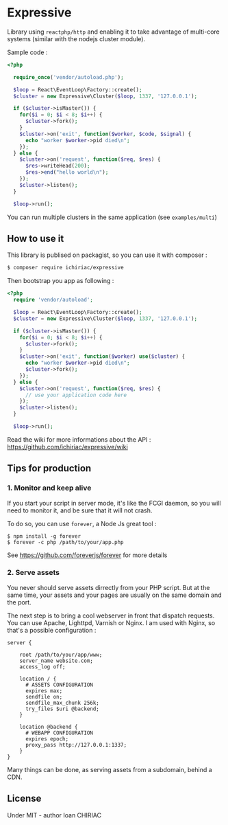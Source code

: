 # Expressive

Library using `reactphp/http` and enabling it to take advantage of multi-core
systems (similar with the nodejs cluster module).

Sample code :

```php
<?php

  require_once('vendor/autoload.php');

  $loop = React\EventLoop\Factory::create();
  $cluster = new Expressive\Cluster($loop, 1337, '127.0.0.1');

  if ($cluster->isMaster()) {
    for($i = 0; $i < 8; $i++) {
      $cluster->fork();
    }
    $cluster->on('exit', function($worker, $code, $signal) {
      echo "worker $worker->pid died\n";
    });
  } else {
    $cluster->on('request', function($req, $res) {
      $res->writeHead(200);
      $res->end("hello world\n");
    });
    $cluster->listen();
  }

  $loop->run();
```

You can run multiple clusters in the same application (see `examples/multi`)

## How to use it

This library is publised on packagist, so you can use it with composer :

```sh
$ composer require ichiriac/expressive
```

Then bootstrap you app as following :

```php
<?php
  require 'vendor/autoload';

  $loop = React\EventLoop\Factory::create();
  $cluster = new Expressive\Cluster($loop, 1337, '127.0.0.1');

  if ($cluster->isMaster()) {
    for($i = 0; $i < 8; $i++) {
      $cluster->fork();
    }
    $cluster->on('exit', function($worker) use($cluster) {
      echo "worker $worker->pid died\n";
      $cluster->fork();
    });
  } else {
    $cluster->on('request', function($req, $res) {
      // use your application code here
    });
    $cluster->listen();
  }

  $loop->run();
```

Read the wiki for more informations about the API :
https://github.com/ichiriac/expressive/wiki

## Tips for production

### 1. Monitor and keep alive

If you start your script in server mode, it's like the FCGI daemon, so you will
need to monitor it, and be sure that it will not crash.

To do so, you can use `forever`, a Node Js great tool :

```
$ npm install -g forever
$ forever -c php /path/to/your/app.php
```
See https://github.com/foreverjs/forever for more details

### 2. Serve assets

You never should serve assets dirrectly from your PHP script. But at the same
time, your assets and your pages are usually on the same domain and the port.

The next step is to bring a cool webserver in front that dispatch requests. You
can use Apache, Lighttpd, Varnish or Nginx. I am used with Nginx, so that's
a possible configuration :

```
server {

    root /path/to/your/app/www;
    server_name website.com;
    access_log off;

    location / {
      # ASSETS CONFIGURATION
      expires max;
      sendfile on;
      sendfile_max_chunk 256k;
      try_files $uri @backend;
    }

    location @backend {
      # WEBAPP CONFIGURATION
      expires epoch;
      proxy_pass http://127.0.0.1:1337;
    }
}
```

Many things can be done, as serving assets from a subdomain, behind a CDN.

## License

Under MIT - author Ioan CHIRIAC